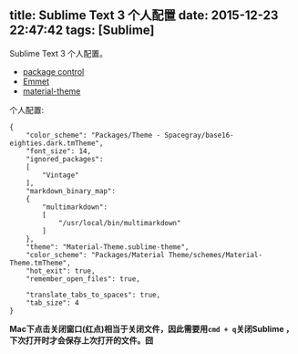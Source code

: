 title: Sublime Text 3 个人配置
date: 2015-12-23 22:47:42
tags: [Sublime]
---

Sublime Text 3 个人配置。

- [package control](https://packagecontrol.io/installation)
- [Emmet](https://github.com/sergeche/emmet-sublime#readme)
- [material-theme](https://github.com/equinusocio/material-theme)

个人配置:


    {
    	"color_scheme": "Packages/Theme - Spacegray/base16-eighties.dark.tmTheme",
    	"font_size": 14,
    	"ignored_packages":
    	[
    		"Vintage"
    	],
    	"markdown_binary_map":
    	{
    		"multimarkdown":
    		[
    			"/usr/local/bin/multimarkdown"
    		]
    	},
    	"theme": "Material-Theme.sublime-theme",
    	"color_scheme": "Packages/Material Theme/schemes/Material-Theme.tmTheme",
    	"hot_exit": true,
    	"remember_open_files": true,
    
    	"translate_tabs_to_spaces": true,
        "tab_size": 4
    }

**Mac下点击关闭窗口(红点)相当于关闭文件，因此需要用`cmd + q`关闭Sublime
，下次打开时才会保存上次打开的文件。囧**



